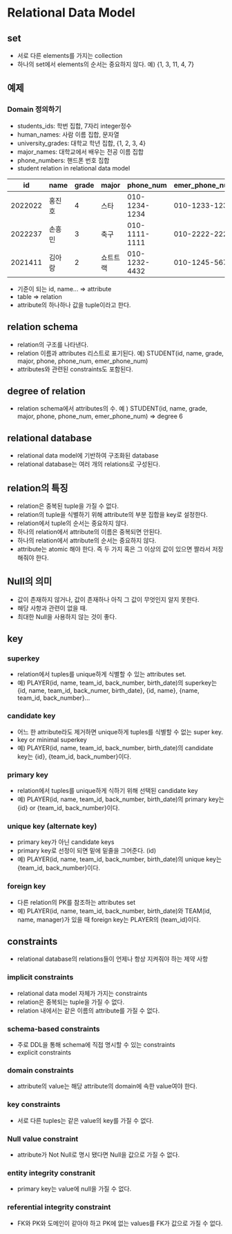 # Relational Data Model

## set
- 서로 다른 elements를 가지는 collection
- 하나의 set에서 elements의 순서는 중요하지 않다. 예) {1, 3, 11, 4, 7}

## 예제 
### Domain 정의하기
- students_ids: 학번 집합, 7자리 integer정수
- human_names: 사람 이름 집합, 문자열
- university_grades: 대학교 학년 집합, {1, 2, 3, 4}
- major_names: 대학교에서 배우는 전공 이름 집합
- phone_numbers: 핸드폰 번호 집합
- student relation in relational data model


id | name | grade | major | phone_num | emer_phone_num
-- | -- | -- | -- | -- | -- 
2022022 | 홍진호 | 4 | 스타 | 010-1234-1234 | 010-1233-1232
2022237 | 손흥민 | 3 | 축구 | 010-1111-1111 | 010-2222-2222
2021411 | 김아랑 | 2 | 쇼트트랙 | 010-1232-4432 | 010-1245-5678

- 기준이 되는 id, name... => attribute
- table => relation
- attribute의 하나하나 값을 tuple이라고 한다.

## relation schema
- relation의 구조를 나타낸다.
- relation 이름과 attributes 리스트로 표기된다. 예) STUDENT(id, name, grade, major, phone, phone_num, emer_phone_num)
- attributes와 관련된 constraints도 포함된다.

## degree of relation
- relation schema에서 attributes의 수. 예 ) STUDENT(id, name, grade, major, phone, phone_num, emer_phone_num) => degree 6

## relational database
- relational data model에 기반하여 구조화된 database
- relational database는 여러 개의 relations로 구성된다.

## relation의 특징
- relation은 중복된 tuple을 가질 수 없다.
- relation의 tuple을 식별하기 위해 attribute의 부분 집합을 key로 설정한다.
- relation에서 tuple의 순서는 중요하지 않다.
- 하나의 relation에서 attribute의 이름은 중복되면 안된다.
- 하나의 relation에서 attribute의 순서는 중요하지 않다.
- attribute는 atomic 해야 한다. 즉 두 가지 혹은 그 이상의 값이 있으면 짤라서 저장해줘야 한다.

## Null의 의미
- 값이 존재하지 않거나, 값이 존재하나 아직 그 값이 무엇인지 알지 못한다.
- 해당 사항과 관련이 없을 때. 
- 최대한 Null을 사용하지 않는 것이 좋다.

## key
### superkey
- relation에서 tuples를 unique하게 식별할 수 있는 attributes set.
- 예) PLAYER(id, name, team_id, back_number, birth_date)의 superkey는 {id, name, team_id, back_numer, birth_date}, {id, name}, {name, team_id, back_number}...

### candidate key
- 어느 한 attribute라도 제거하면 unique하게 tuples를 식별할 수 없는 super key.
- key or minimal superkey
- 예) PLAYER(id, name, team_id, back_number, birth_date)의 candidate key는 {id}, {team_id, back_number}이다.

### primary key
- relation에서 tuples를 unique하게 식하기 위해 선택된 candidate key
- 예) PLAYER(id, name, team_id, back_number, birth_date)의 primary key는 {id} or {team_id, back_number}이다.

### unique key (alternate key)
- primary key가 아닌 candidate keys
- primary key로 선정이 되면 밑에 밑줄을 그어준다. (id)
- 예) PLAYER(id, name, team_id, back_number, birth_date)의 unique key는 {team_id, back_number}이다.

### foreign key
- 다른 relation의 PK를 참조하는 attributes set
- 예) PLAYER(id, name, team_id, back_number, birth_date)와 TEAM(id, name, manager)가 있을 때 foreign key는 PLAYER의 {team_id}이다.

## constraints
- relational database의 relations들이 언제나 항상 지켜줘야 하는 제약 사항

### implicit constraints
- relational data model 자체가 가지는 constraints
- relation은 중복되는 tuple을 가질 수 없다.
- relation 내에서는 같은 이름의 attribute를 가질 수 없다.

### schema-based constraints
- 주로 DDL을 통해 schema에 직접 명시할 수 있는 constraints
- explicit constraints

### domain constraints
- attribute의 value는 해당 attribute의 domain에 속한 value여야 한다.

### key constraints
- 서로 다른 tuples는 같은 value의 key를 가질 수 없다.

### Null value constraint
- attribute가 Not Null로 명시 됐다면 Null을 값으로 가질 수 없다.

### entity integrity constranit
- primary key는 value에 null을 가질 수 없다.

### referential integrity constraint
- FK와 PK와 도메인이 같아야 하고 PK에 없는 values를 FK가 값으로 가질 수 없다.























